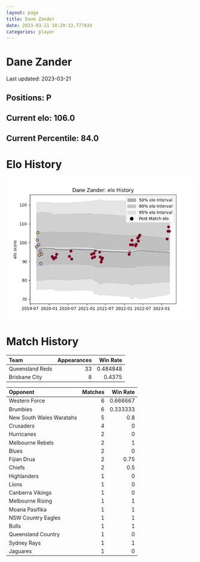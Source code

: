 ```yaml
---  
layout: page  
title: Dane Zander  
date: 2023-03-21 18:29:13.777434  
categories: player  
---
```

# Dane Zander


Last updated: 2023-03-21
## Positions: P

## Current elo: 106.0

## Current Percentile: 84.0

# Elo History


![elo history](history_DaneZander.png)
# Match History


| Team            |   Appearances |   Win Rate |
|:----------------|--------------:|-----------:|
| Queensland Reds |            33 |   0.484848 |
| Brisbane City   |             8 |   0.4375   |

| Opponent                 |   Matches |   Win Rate |
|:-------------------------|----------:|-----------:|
| Western Force            |         6 |   0.666667 |
| Brumbies                 |         6 |   0.333333 |
| New South Wales Waratahs |         5 |   0.8      |
| Crusaders                |         4 |   0        |
| Hurricanes               |         2 |   0        |
| Melbourne Rebels         |         2 |   1        |
| Blues                    |         2 |   0        |
| Fijian Drua              |         2 |   0.75     |
| Chiefs                   |         2 |   0.5      |
| Highlanders              |         1 |   0        |
| Lions                    |         1 |   0        |
| Canberra Vikings         |         1 |   0        |
| Melbourne Rising         |         1 |   1        |
| Moana Pasifika           |         1 |   1        |
| NSW Country Eagles       |         1 |   1        |
| Bulls                    |         1 |   1        |
| Queensland Country       |         1 |   0        |
| Sydney Rays              |         1 |   1        |
| Jaguares                 |         1 |   0        |